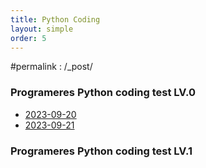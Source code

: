 ```yaml
---
title: Python Coding  
layout: simple  
order: 5 
---
```

#permalink : /_post/

### Programeres Python coding test LV.0
- [2023-09-20](https://github.com/Han-Daon/Python-Coding/blob/3e8f23da1c8377c9687cb6cd083bd43fc8e0b4d7/2023_09_21/%EB%8D%A7%EC%85%88%EC%8B%9D.md)
- [2023-09-21](/_post/example.md/)

  


### Programeres Python coding test LV.1

